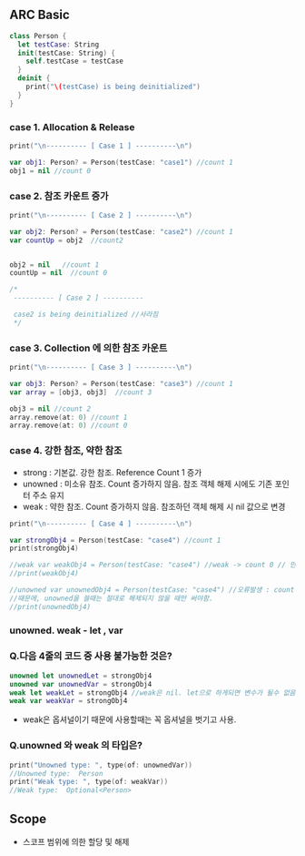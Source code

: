 ## ARC Basic

```swift
class Person {
  let testCase: String
  init(testCase: String) {
    self.testCase = testCase
  }
  deinit {
    print("\(testCase) is being deinitialized")
  }
}
```

### case 1. Allocation & Release

```swift
print("\n---------- [ Case 1 ] ----------\n")

var obj1: Person? = Person(testCase: "case1") //count 1
obj1 = nil //count 0
```

### case 2. 참조 카운트 증가

```swift
print("\n---------- [ Case 2 ] ----------\n")

var obj2: Person? = Person(testCase: "case2") //count 1
var countUp = obj2  //count2


obj2 = nil   //count 1
countUp = nil  //count 0

/*
 ---------- [ Case 2 ] ----------

 case2 is being deinitialized //사라짐
 */
```

### case 3. Collection 에 의한 참조 카운트

```swift
print("\n---------- [ Case 3 ] ----------\n")

var obj3: Person? = Person(testCase: "case3") //count 1
var array = [obj3, obj3]  //count 3

obj3 = nil //count 2
array.remove(at: 0) //count 1
array.remove(at: 0) //count 0
```

### case 4. 강한 참조, 약한 참조

- strong : 기본값. 강한 참조. Reference Count 1 증가
- unowned : 미소유 참조. Count 증가하지 않음. 참조 객체 해제 시에도 기존 포인터 주소 유지
- weak : 약한 참조. Count 증가하지 않음. 참조하던 객체 해제 시 nil 값으로 변경

```swift
print("\n---------- [ Case 4 ] ----------\n")

var strongObj4 = Person(testCase: "case4") //count 1
print(strongObj4)

//weak var weakObj4 = Person(testCase: "case4") //weak -> count 0 // 만들자마자 바로 파괴 nil
//print(weakObj4)

//unowned var unownedObj4 = Person(testCase: "case4") //오류발생 : count 0 -> 만들자마자 바로 해제, 하지만, unowned는 참조객체 해제했어도 기존 포인터주솔르 참조함. 그래서 접근시 해당주소로 접근했을때 오류발생. 기존포인터에 값이 없어서 오류.
//때문에, unowned을 쓸때는 절대로 해제되지 않을 때만 써야함.
//print(unownedObj4)
```

###  unowned. weak  -  let , var

### Q.다음 4줄의 코드 중 사용 불가능한 것은?


```swift
unowned let unownedLet = strongObj4
unowned var unownedVar = strongObj4
weak let weakLet = strongObj4 //weak은 nil. let으로 하게되면 변수가 될수 없음. nil로 바뀔 수 없기 때문에 꼭 var 를 써야함.
weak var weakVar = strongObj4
```
- weak은 옵셔널이기 때문에 사용할때는 꼭 옵셔널을 벗기고 사용. 

### Q.unowned 와 weak 의 타입은?

```swift
print("Unowned type: ", type(of: unownedVar))
//Unowned type:  Person
print("Weak type: ", type(of: weakVar))
//Weak type:  Optional<Person>
```

## Scope

- 스코프 범위에 의한 할당 및 해제

